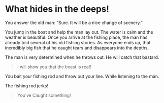 # What hides in the deeps!

You answer the old man: “Sure. It will be a nice change of scenery.”

You jump in the boat and help the man lay out.
The water is calm and the weather is beautiful. Once you arrive at the fishing place, the man has already told several of his old fishing stories. As everyone ends up, that incredibly big fish that he caught tears and disappears into the depths.

The man is very determined when he throws out. He will catch that bastard.

> I will show you that the beast is real!

You bait your fishing rod and throw out your line. While listening to the man.

The fishing rod jerks!

> You’ve Caught something!

<!-- _Roll dice for luck_ -->
